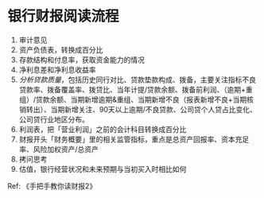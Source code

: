 # 银行财报阅读流程


1. 审计意见
2. 资产负债表，转换成百分比
3. 存款结构和付息率，获取资金能力的情况
4. 净利息差和净利息收益率
5. *分析贷款质量*，包括历史同行对比、贷款垫款构成、拨备，主要关注指标不良贷款率、拨备覆盖率、拨贷比、当年计提/贷款余额、拨备前利润、（逾期+重组）/贷款余额、当期新增逾期&重组、当期新增不良（报表新增不良+当期核销转出）、当期新增关注、90天以上逾期/不良贷款、公司贷个人贷占比变化、公司贷行业地区分布。
6. 利润表，把「营业利润」之前的会计科目转换成百分比
7. 财报开头「财务概要」里的相关监管指标，重点是总资产回报率、资本充足率、风险加权资产/总资产
8. 拷问思考
9. 估值，银行经营状况和未来预期与当初买入时相比如何

Ref: 《手把手教你读财报2》
